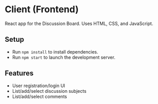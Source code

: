 # Client (Frontend)

React app for the Discussion Board. Uses HTML, CSS, and JavaScript.

## Setup
- Run `npm install` to install dependencies.
- Run `npm start` to launch the development server.

## Features
- User registration/login UI
- List/add/select discussion subjects
- List/add/select comments
